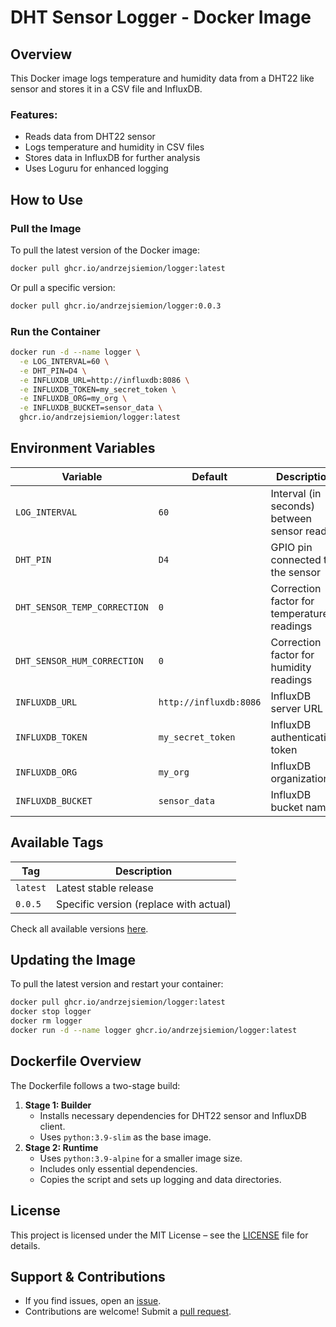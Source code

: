 # DHT Sensor Logger - Docker Image

## Overview

This Docker image logs temperature and humidity data from a DHT22 like sensor and stores it in a CSV file and InfluxDB.

### Features:

- Reads data from DHT22 sensor
- Logs temperature and humidity in CSV files
- Stores data in InfluxDB for further analysis
- Uses Loguru for enhanced logging

## How to Use

### Pull the Image

To pull the latest version of the Docker image:

```sh
docker pull ghcr.io/andrzejsiemion/logger:latest
```

Or pull a specific version:

```sh
docker pull ghcr.io/andrzejsiemion/logger:0.0.3
```

### Run the Container

```sh
docker run -d --name logger \
  -e LOG_INTERVAL=60 \
  -e DHT_PIN=D4 \
  -e INFLUXDB_URL=http://influxdb:8086 \
  -e INFLUXDB_TOKEN=my_secret_token \
  -e INFLUXDB_ORG=my_org \
  -e INFLUXDB_BUCKET=sensor_data \
  ghcr.io/andrzejsiemion/logger:latest
```

## Environment Variables

| Variable                     | Default                | Description                                |
| ---------------------------- | ---------------------- | ------------------------------------------ |
| `LOG_INTERVAL`               | `60`                   | Interval (in seconds) between sensor reads |
| `DHT_PIN`                    | `D4`                   | GPIO pin connected to the sensor           |
| `DHT_SENSOR_TEMP_CORRECTION` | `0`                    | Correction factor for temperature readings |
| `DHT_SENSOR_HUM_CORRECTION`  | `0`                    | Correction factor for humidity readings    |
| `INFLUXDB_URL`               | `http://influxdb:8086` | InfluxDB server URL                        |
| `INFLUXDB_TOKEN`             | `my_secret_token`      | InfluxDB authentication token              |
| `INFLUXDB_ORG`               | `my_org`               | InfluxDB organization                      |
| `INFLUXDB_BUCKET`            | `sensor_data`          | InfluxDB bucket name                       |

## Available Tags

| Tag      | Description                            |
| -------- | -------------------------------------- |
| `latest` | Latest stable release                  |
| `0.0.5`  | Specific version (replace with actual) |

Check all available versions [here](https://github.com/andrzejsiemion/logger/pkgs/container/logger).

## Updating the Image

To pull the latest version and restart your container:

```sh
docker pull ghcr.io/andrzejsiemion/logger:latest
docker stop logger
docker rm logger
docker run -d --name logger ghcr.io/andrzejsiemion/logger:latest
```

## Dockerfile Overview

The Dockerfile follows a two-stage build:

1. **Stage 1: Builder**
   - Installs necessary dependencies for DHT22 sensor and InfluxDB client.
   - Uses `python:3.9-slim` as the base image.
2. **Stage 2: Runtime**
   - Uses `python:3.9-alpine` for a smaller image size.
   - Includes only essential dependencies.
   - Copies the script and sets up logging and data directories.

## License

This project is licensed under the MIT License – see the [LICENSE](LICENSE) file for details.

## Support & Contributions

- If you find issues, open an [issue](https://github.com/andrzejsiemion/logger/issues).
- Contributions are welcome! Submit a [pull request](https://github.com/andrzejsiemion/logger/pulls).

